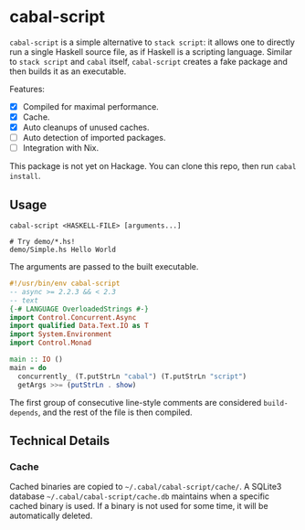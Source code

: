 # cabal-script

`cabal-script` is a simple alternative to `stack script`: it allows one to directly run a single Haskell source file, as if Haskell is a scripting language.  Similar to `stack script` and `cabal` itself, `cabal-script` creates a fake package and then builds it as an executable.

Features:

- [x] Compiled for maximal performance.
- [x] Cache.
- [x] Auto cleanups of unused caches.
- [ ] Auto detection of imported packages.
- [ ] Integration with Nix.

This package is not yet on Hackage.  You can clone this repo, then run `cabal install`.

## Usage

```shell
cabal-script <HASKELL-FILE> [arguments...]

# Try demo/*.hs!
demo/Simple.hs Hello World
```

The arguments are passed to the built executable.

```haskell
#!/usr/bin/env cabal-script
-- async >= 2.2.3 && < 2.3
-- text
{-# LANGUAGE OverloadedStrings #-}
import Control.Concurrent.Async
import qualified Data.Text.IO as T
import System.Environment
import Control.Monad

main :: IO ()
main = do
  concurrently_ (T.putStrLn "cabal") (T.putStrLn "script")
  getArgs >>= (putStrLn . show)
```

The first group of consecutive line-style comments are considered `build-depends`, and the rest of the file is then compiled.

## Technical Details

### Cache

Cached binaries are copied to `~/.cabal/cabal-script/cache/`.  A SQLite3 database `~/.cabal/cabal-script/cache.db` maintains when a specific cached binary is used.  If a binary is not used for some time, it will be automatically deleted.
